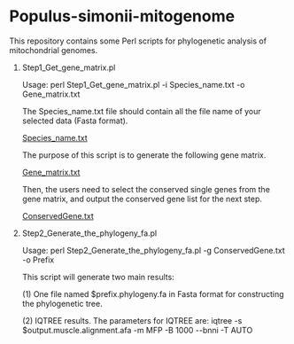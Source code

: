 # Populus-simonii-mitogenome

This repository contains some Perl scripts for phylogenetic analysis of mitochondrial genomes.

1. Step1_Get_gene_matrix.pl 

   Usage: perl Step1_Get_gene_matrix.pl -i Species_name.txt -o Gene_matrix.txt
   
   The Species_name.txt file should contain all the file name of your selected data (Fasta format).
   
   [Species_name.txt](https://github.com/bichangwei/Populus-simonii-mitogenome/files/8579230/Species_name.txt)

   The purpose of this script is to generate the following gene matrix.  
   
   [Gene_matrix.txt](https://github.com/bichangwei/Populus-simonii-mitogenome/files/8579182/Gene_matrix.txt)
   
   Then, the users need to select the conserved single genes from the gene matrix, and output the conserved gene list for the next step.
   
   [ConservedGene.txt](https://github.com/bichangwei/Populus-simonii-mitogenome/files/8579206/ConservedGene.txt)

3. Step2_Generate_the_phylogeny_fa.pl

   Usage: perl Step2_Generate_the_phylogeny_fa.pl -g ConservedGene.txt -o Prefix
   
   This script will generate two main results:
   
   (1) One file named $prefix.phylogeny.fa in Fasta format for constructing the phylogenetic tree.
    
   (2) IQTREE results. The parameters for IQTREE are: iqtree -s $output.muscle.alignment.afa -m MFP -B 1000 --bnni -T AUTO
   
   
